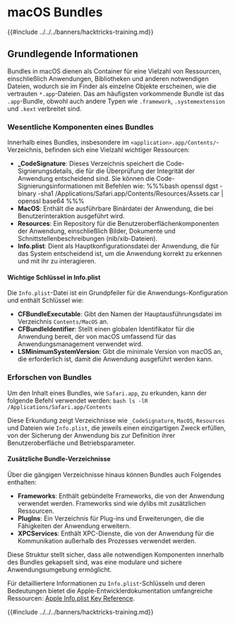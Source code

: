 # macOS Bundles

{{#include ../../../banners/hacktricks-training.md}}

## Grundlegende Informationen

Bundles in macOS dienen als Container für eine Vielzahl von Ressourcen, einschließlich Anwendungen, Bibliotheken und anderen notwendigen Dateien, wodurch sie im Finder als einzelne Objekte erscheinen, wie die vertrauten `*.app`-Dateien. Das am häufigsten vorkommende Bundle ist das `.app`-Bundle, obwohl auch andere Typen wie `.framework`, `.systemextension` und `.kext` verbreitet sind.

### Wesentliche Komponenten eines Bundles

Innerhalb eines Bundles, insbesondere im `<application>.app/Contents/`-Verzeichnis, befinden sich eine Vielzahl wichtiger Ressourcen:

- **\_CodeSignature**: Dieses Verzeichnis speichert die Code-Signierungsdetails, die für die Überprüfung der Integrität der Anwendung entscheidend sind. Sie können die Code-Signierungsinformationen mit Befehlen wie: %%%bash openssl dgst -binary -sha1 /Applications/Safari.app/Contents/Resources/Assets.car | openssl base64 %%%
- **MacOS**: Enthält die ausführbare Binärdatei der Anwendung, die bei Benutzerinteraktion ausgeführt wird.
- **Resources**: Ein Repository für die Benutzeroberflächenkomponenten der Anwendung, einschließlich Bilder, Dokumente und Schnittstellenbeschreibungen (nib/xib-Dateien).
- **Info.plist**: Dient als Hauptkonfigurationsdatei der Anwendung, die für das System entscheidend ist, um die Anwendung korrekt zu erkennen und mit ihr zu interagieren.

#### Wichtige Schlüssel in Info.plist

Die `Info.plist`-Datei ist ein Grundpfeiler für die Anwendungs-Konfiguration und enthält Schlüssel wie:

- **CFBundleExecutable**: Gibt den Namen der Hauptausführungsdatei im Verzeichnis `Contents/MacOS` an.
- **CFBundleIdentifier**: Stellt einen globalen Identifikator für die Anwendung bereit, der von macOS umfassend für das Anwendungsmanagement verwendet wird.
- **LSMinimumSystemVersion**: Gibt die minimale Version von macOS an, die erforderlich ist, damit die Anwendung ausgeführt werden kann.

### Erforschen von Bundles

Um den Inhalt eines Bundles, wie `Safari.app`, zu erkunden, kann der folgende Befehl verwendet werden: `bash ls -lR /Applications/Safari.app/Contents`

Diese Erkundung zeigt Verzeichnisse wie `_CodeSignature`, `MacOS`, `Resources` und Dateien wie `Info.plist`, die jeweils einen einzigartigen Zweck erfüllen, von der Sicherung der Anwendung bis zur Definition ihrer Benutzeroberfläche und Betriebsparameter.

#### Zusätzliche Bundle-Verzeichnisse

Über die gängigen Verzeichnisse hinaus können Bundles auch Folgendes enthalten:

- **Frameworks**: Enthält gebündelte Frameworks, die von der Anwendung verwendet werden. Frameworks sind wie dylibs mit zusätzlichen Ressourcen.
- **PlugIns**: Ein Verzeichnis für Plug-ins und Erweiterungen, die die Fähigkeiten der Anwendung erweitern.
- **XPCServices**: Enthält XPC-Dienste, die von der Anwendung für die Kommunikation außerhalb des Prozesses verwendet werden.

Diese Struktur stellt sicher, dass alle notwendigen Komponenten innerhalb des Bundles gekapselt sind, was eine modulare und sichere Anwendungsumgebung ermöglicht.

Für detailliertere Informationen zu `Info.plist`-Schlüsseln und deren Bedeutungen bietet die Apple-Entwicklerdokumentation umfangreiche Ressourcen: [Apple Info.plist Key Reference](https://developer.apple.com/library/archive/documentation/General/Reference/InfoPlistKeyReference/Introduction/Introduction.html).

{{#include ../../../banners/hacktricks-training.md}}
